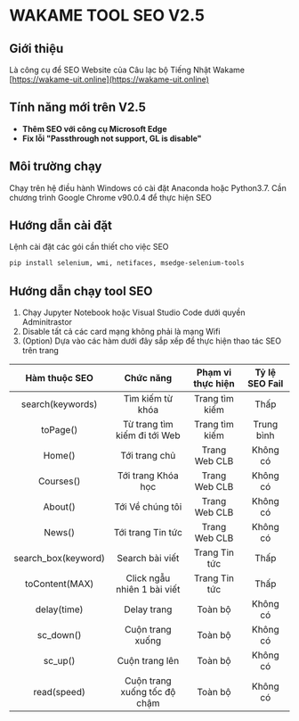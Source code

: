 # **WAKAME TOOL SEO V2.5**
## **Giới thiệu**
Là công cụ để SEO Website của Câu lạc bộ Tiếng Nhật Wakame [https://wakame-uit.online](https://wakame-uit.online)
## **Tính năng mới trên V2.5**
- **Thêm SEO với công cụ Microsoft Edge**
- **Fix lỗi "Passthrough not support, GL is disable"**

## **Môi trường chạy**
Chạy trên hệ điều hành Windows có cài đặt Anaconda hoặc Python3.7.
Cần chương trình Google Chrome v90.0.4 để thực hiện SEO
## **Hướng dẫn cài đặt**
Lệnh cài đặt các gói cần thiết cho việc SEO
```bash
pip install selenium, wmi, netifaces, msedge-selenium-tools
```

## **Hướng dẫn chạy tool SEO**
1. Chạy Jupyter Notebook hoặc Visual Studio Code dưới quyền Adminitrastor
2. Disable tất cả các card mạng không phải là mạng Wifi
3. (Option) Dựa vào các hàm dưới đây sắp xếp để thực hiện thao tác SEO trên trang

| Hàm thuộc SEO | Chức năng | Phạm vi thực hiện | Tỷ lệ SEO Fail |
| :---: | :---: | :---: | :---: |
| search(keywords) | Tìm kiếm từ khóa | Trang tìm kiếm | Thấp |
| toPage() | Từ trang tìm kiếm đi tới Web | Trang tìm kiếm | Trung bình|
| Home() | Tới trang chủ | Trang Web CLB | Không có |
| Courses() | Tới trang Khóa học | Trang Web CLB | Không có |
| About() | Tới Về chúng tôi | Trang Web CLB | Không có |
| News() | Tới trang Tin tức | Trang Web CLB | Không có |
| search_box(keyword) | Search bài viết | Trang Tin tức | Thấp |
| toContent(MAX)| Click ngẫu nhiên 1 bài viết | Trang Tin tức | Thấp |
| delay(time) | Delay trang | Toàn bộ | Không có |
| sc_down() | Cuộn trang xuống | Toàn bộ | Không có |
| sc_up() | Cuộn trang lên | Toàn bộ | Không có |
| read(speed) | Cuộn trang xuống tốc độ chậm | Toàn bộ | Không có |


 